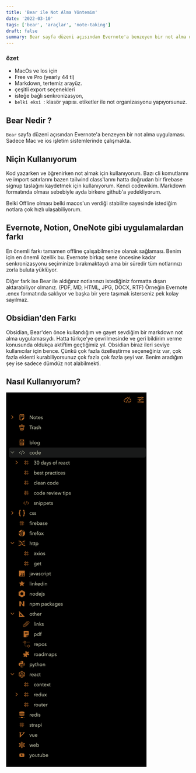 ```yaml
---
title: 'Bear ile Not Alma Yöntemim'
date: '2022-03-10'
tags: ['bear', 'araçlar', 'note-taking']
draft: false
summary: Bear sayfa düzeni açısından Evernote'a benzeyen bir not alma uygulaması. Sadece Mac ve ios işletim sistemlerinde çalışmakta.
---
```


### özet

- MacOs ve Ios için
- Free ve Pro (yearly 44 tl)
- Markdown, tertemiz arayüz.
- çeşitli export seçenekleri
- isteğe bağlı senkronizasyon,
- `belki eksi `: klasör yapısı. etiketler ile not organizasyonu yapıyorsunuz.

## Bear Nedir ?

`Bear` sayfa düzeni açısından Evernote'a benzeyen bir not alma uygulaması. Sadece Mac ve ios işletim sistemlerinde çalışmakta.

## Niçin Kullanıyorum

Kod yazarken ve öğrenirken not almak için kullanıyorum. Bazı cli komutlarını ve import satırlarını bazen tailwind class'larını hatta doğrudan bir firebase signup taslağını kaydetmek için kullanıyorum. Kendi codewikim. Markdown formatında olması sebebiyle ayda birkere github'a yedekliyorum.

Belki Offline olması belki macos'un verdiği stabilite sayesinde istediğim notlara çok hızlı ulaşabiliyorum.

## Evernote, Notion, OneNote gibi uygulamalardan farkı

En önemli farkı tamamen offline çalışabilmenize olanak sağlaması. Benim için en önemli özellik bu. Evernote birkaç sene öncesine kadar senkronizasyonu seçiminize bırakmaktaydı ama bir süredir tüm notlarınızı zorla buluta yüklüyor.

Diğer fark ise Bear ile aldığınız notlarınızı istediğiniz formatta dışarı aktarabiliyor olmanız. (PDF, MD, HTML, JPG, DOCX, RTF) Örneğin Evernote .enex formatında saklıyor ve başka bir yere taşımak isterseniz pek kolay sayılmaz.

## Obsidian'den Farkı

Obsidian, Bear'den önce kullandığım ve gayet sevdiğim bir markdown not alma uygulamasıydı. Hatta türkçe'ye çevrilmesinde ve geri bildirim verme konusunda oldukça aktiftim geçtiğimiz yıl. Obsidian biraz ileri seviye kullanıcılar için bence. Çünkü çok fazla özelleştirme seçeneğiniz var, çok fazla eklenti kurabiliyorsunuz çok fazla çok fazla şeyi var. Benim aradığım şey ise sadece dümdüz not alabilmekti.

## Nasıl Kullanıyorum?

![image](./data/images/left.png)
